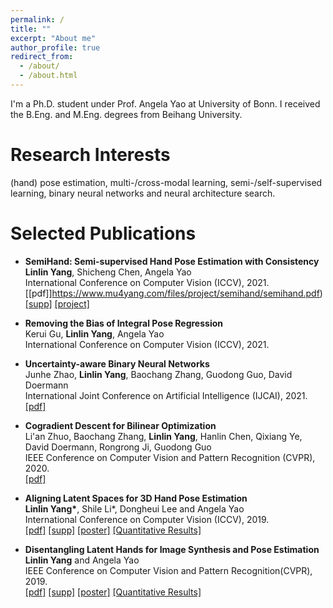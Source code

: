 ```yaml
---
permalink: /
title: ""
excerpt: "About me"
author_profile: true
redirect_from: 
  - /about/
  - /about.html
---
```


I'm a Ph.D. student under Prof. Angela Yao at University of Bonn. I received the B.Eng. and M.Eng. degrees from Beihang University.

# Research Interests
 (hand) pose estimation, multi-/cross-modal learning, semi-/self-supervised learning, binary neural networks and neural architecture search.

# Selected Publications
- **SemiHand: Semi-supervised Hand Pose Estimation with Consistency**  
  **Linlin Yang**, Shicheng Chen, Angela Yao  
  International Conference on Computer Vision (ICCV), 2021.  
  [[pdf]]https://www.mu4yang.com/files/project/semihand/semihand.pdf)  [[supp]](https://www.mu4yang.com/files/project/semihand/semihand-supp.pdf)  [[project]](https://www.mu4yang.com/project/SemiHand)

- **Removing the Bias of Integral Pose Regression**  
  Kerui Gu, **Linlin Yang**, Angela Yao  
  International Conference on Computer Vision (ICCV), 2021. 

- **Uncertainty-aware Binary Neural Networks**  
  Junhe Zhao, **Linlin Yang**,  Baochang Zhang, Guodong Guo, David Doermann  
  International Joint Conference on Artificial Intelligence (IJCAI), 2021.  
  [[pdf]](https://www.ijcai.org/proceedings/2021/0474.pdf)

- **Cogradient Descent for Bilinear Optimization**  
  Li'an Zhuo, Baochang Zhang, **Linlin Yang**, Hanlin Chen, Qixiang Ye, David Doermann, Rongrong Ji, Guodong Guo  
  IEEE Conference on Computer Vision and Pattern Recognition (CVPR), 2020.  
  [[pdf]](http://openaccess.thecvf.com/content_CVPR_2020/papers/Zhuo_Cogradient_Descent_for_Bilinear_Optimization_CVPR_2020_paper.pdf)  

- **Aligning Latent Spaces for 3D Hand Pose Estimation**  
  **Linlin Yang\***, Shile Li*, Dongheui Lee and Angela Yao  
  International Conference on Computer Vision (ICCV), 2019.  
[[pdf]](http://openaccess.thecvf.com/content_ICCV_2019/papers/Yang_Aligning_Latent_Spaces_for_3D_Hand_Pose_Estimation_ICCV_2019_paper.pdf)  [[supp]](http://openaccess.thecvf.com/content_ICCV_2019/supplemental/Yang_Aligning_Latent_Spaces_ICCV_2019_supplemental.pdf)  [[poster]](https://www.mu4yang.com/files/posters/iccv19_poster_aligning.pdf) [[Quantitative Results]](https://www.mu4yang.com/files/data/AUC_Aligning.txt) 

- **Disentangling Latent Hands for Image Synthesis and Pose Estimation**  
  **Linlin Yang** and Angela Yao  
  IEEE Conference on Computer Vision and Pattern Recognition(CVPR), 2019.   
  [[pdf]](http://openaccess.thecvf.com/content_CVPR_2019/papers/Yang_Disentangling_Latent_Hands_for_Image_Synthesis_and_Pose_Estimation_CVPR_2019_paper.pdf)  [[supp]](http://openaccess.thecvf.com/content_CVPR_2019/supplemental/Yang_Disentangling_Latent_Hands_CVPR_2019_supplemental.pdf) [[poster]](https://www.mu4yang.com/files/posters/cvpr19_poster_dVAE.pdf) [[Quantitative Results]](https://www.mu4yang.com/files/data/AUC_Disentangling.txt)


